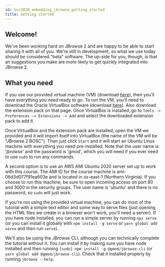```yaml
---
id: bcc2020_embedding_jbrowse_getting_started
title: Getting started
---
```


## Welcome!

We've been working hard on JBrowse 2 and are happy to be able to start sharing
it with all of you. We're still in development, so what we use today should be
considered "beta" software. The up-side for you, though, is that an suggestions
you make are more likely to get quickly integrated into JBrowse 2.

## What you need

If you use our provided virtual machine (VM) (download
[here](https://jbrowse-tutorials.s3.amazonaws.com/JBrowse%202%20BOSC.ova)),
then you'll have everything you need ready to go. To run the VM, you'll need to
download the Oracle VirtualBox software (download
[here](https://www.virtualbox.org/wiki/Downloads)). Also download the extension
pack on that page. Once VirtualBox is installed, go to `Tools -> Preferences -> Extensions -> Add` and select the downloaded extension pack to add it.

Once VirtualBox and the extension pack are installed, open the VM we
provided and it will import itself into VirtualBox (the name of the VM will be
"JBrowse 2 BOSC"). Then just click `Start` and it will start an Ubuntu Linux
machine with everything you need pre-installed. Note that the user name is
'jbrowse' and the password is 'gmod', which you will need if you ever need to
use `sudo` to run any commands.

A second option is to use an AWS AMI Ubuntu 2020 server set up to work with
this course. The AMI ID for the course machine is ami-06d3d077f91ea603e and
is located in us-east-1 (Northern Virginia). If you choose to run this machine,
be sure to open incoming access on port 80 and 3000 in the security groups. The
user name is 'ubuntu' and there is no password, so `sudo` will just work.

If you're not using the provided virtual machine, you can do most of the
tutorial with a simple text editor and some way to serve files (just opening
the HTML files we create in a browser won't work, you'll need a server). If you
have node installed, you can run a simple server by running `npx serve` (or you
can install it globally with `npm install -g serve` or `yarn global add serve`
and then run `serve`).

We'll also be using the JBrowse CLI, although you can technically complete the
tutorial without it. You can install it by making sure you have node installed
and then running `[sudo] npm install -g @gmod/jbrowse-cli` (or `yarn global add @gmod/jbrowse-cli`). Check that it installed properly by running `jbrowse --help`.
